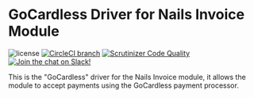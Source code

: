 # GoCardless Driver for Nails Invoice Module

![license](https://img.shields.io/badge/license-MIT-green.svg)
[![CircleCI branch](https://img.shields.io/circleci/project/github/nails/driver-invoice-gocardless.svg)](https://circleci.com/gh/nails/driver-invoice-gocardless)
[![Scrutinizer Code Quality](https://scrutinizer-ci.com/g/nails/driver-invoice-gocardless/badges/quality-score.png)](https://scrutinizer-ci.com/g/nails/driver-invoice-gocardless)
[![Join the chat on Slack!](https://now-examples-slackin-rayibnpwqe.now.sh/badge.svg)](https://nails-app.slack.com/shared_invite/MTg1NDcyNjI0ODcxLTE0OTUwMzA1NTYtYTZhZjc5YjExMQ)

This is the "GoCardless" driver for the Nails Invoice module, it allows the module to accept payments using the GoCardless payment processor.

